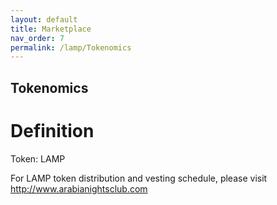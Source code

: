 ```yaml
---
layout: default
title: Marketplace
nav_order: 7
permalink: /lamp/Tokenomics
---
```


## Tokenomics

# Definition

Token: LAMP 

For LAMP token distribution and vesting schedule, please visit http://www.arabianightsclub.com

